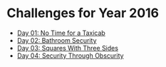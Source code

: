# Challenges for Year 2016

- [Day 01: No Time for a Taxicab](day-01)
- [Day 02: Bathroom Security](day-02)
- [Day 03: Squares With Three Sides](day-03)
- [Day 04: Security Through Obscurity](day-04)
